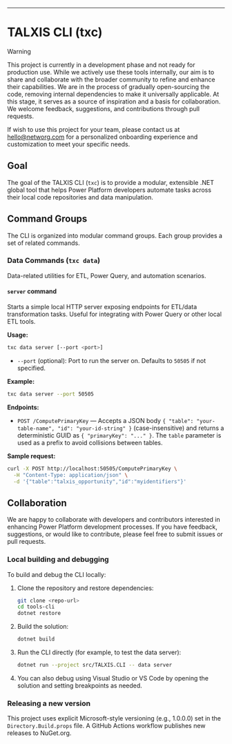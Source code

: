 ---
# TALXIS CLI (txc)

> [!WARNING]
> This project is currently in a development phase and not ready for production use.
> While we actively use these tools internally, our aim is to share and collaborate with the broader community to refine and enhance their capabilities.
> We are in the process of gradually open-sourcing the code, removing internal dependencies to make it universally applicable.
> At this stage, it serves as a source of inspiration and a basis for collaboration.
> We welcome feedback, suggestions, and contributions through pull requests.

If wish to use this project for your team, please contact us at hello@networg.com for a personalized onboarding experience and customization to meet your specific needs.

## Goal

The goal of the TALXIS CLI (`txc`) is to provide a modular, extensible .NET global tool that helps Power Platform developers automate tasks across their local code repositories and data manipulation.

## Command Groups

The CLI is organized into modular command groups. Each group provides a set of related commands.

### Data Commands (`txc data`)

Data-related utilities for ETL, Power Query, and automation scenarios.

#### `server` command

Starts a simple local HTTP server exposing endpoints for ETL/data transformation tasks. Useful for integrating with Power Query or other local ETL tools.

**Usage:**

```sh
txc data server [--port <port>]
```

- `--port` (optional): Port to run the server on. Defaults to `50505` if not specified.

**Example:**

```sh
txc data server --port 50505
```

**Endpoints:**


- `POST /ComputePrimaryKey` — Accepts a JSON body `{ "table": "your-table-name", "id": "your-id-string" }` (case-insensitive) and returns a deterministic GUID as `{ "primaryKey": "..." }`. The `table` parameter is used as a prefix to avoid collisions between tables.

**Sample request:**

```sh
curl -X POST http://localhost:50505/ComputePrimaryKey \
  -H "Content-Type: application/json" \
  -d '{"table":"talxis_opportunity","id":"myidentifiers"}'
```



## Collaboration
We are happy to collaborate with developers and contributors interested in enhancing Power Platform development processes. If you have feedback, suggestions, or would like to contribute, please feel free to submit issues or pull requests.

### Local building and debugging

To build and debug the CLI locally:

1. Clone the repository and restore dependencies:
   ```sh
   git clone <repo-url>
   cd tools-cli
   dotnet restore
   ```
2. Build the solution:
   ```sh
   dotnet build
   ```
3. Run the CLI directly (for example, to test the data server):
   ```sh
   dotnet run --project src/TALXIS.CLI -- data server
   ```
4. You can also debug using Visual Studio or VS Code by opening the solution and setting breakpoints as needed.

### Releasing a new version

This project uses explicit Microsoft-style versioning (e.g., 1.0.0.0) set in the `Directory.Build.props` file. A GitHub Actions workflow publishes new releases to NuGet.org.
